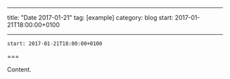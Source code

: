 
---
title: "Date 2017-01-21"
tag: [example]
category: blog
start: 2017-01-21T18:00:00+0100

---

``start: 2017-01-21T18:00:00+0100``

===

Content.
